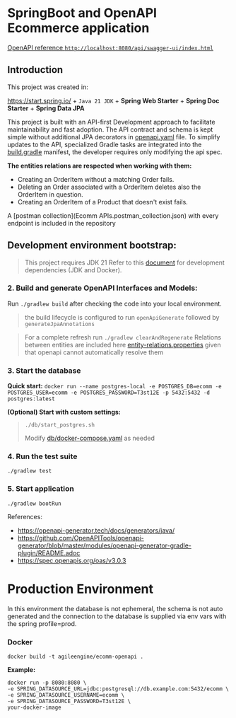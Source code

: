 # SpringBoot and OpenAPI Ecommerce application

[OpenAPI reference `http://localhost:8080/api/swagger-ui/index.html`](http://localhost:8080/api/swagger-ui/index.html)

## Introduction
This project was created in:

https://start.spring.io/ + `Java 21 JDK` + **Spring Web Starter** + **Spring Doc Starter** + **Spring Data JPA**

This project is built with an API-first Development approach to facilitate maintainability and fast adoption.
The API contract and schema is kept simple without additional JPA decorators in [openapi.yaml](src/main/resources/openapi.yaml) file.
To simplify updates to the API, specialized Gradle tasks are integrated into the [build.gradle](build.gradle) manifest, the developer requires only modifying the api spec.

**The entities relations are respected when working with them:**

- Creating an OrderItem without a matching Order fails.
- Deleting an Order associated with a OrderItem deletes also the OrderItem in question.
- Creating an OrderItem of a Product that doesn't exist fails.

A [postman collection](Ecomm APIs.postman_collection.json) with every endpoint is included in the repository

## Development environment bootstrap:
> This project requires JDK 21
Refer to this [document](docs/before_start.md) for development dependencies (JDK and Docker).

### 2. Build and generate OpenAPI Interfaces and Models:
Run `./gradlew build` after checking the code into your local environment.
> the build lifecycle is configured to run `openApiGenerate` followed by `generateJpaAnnotations`

> For a complete refresh run `./gradlew clearAndRegenerate`
> Relations between entities are included here [entity-relations.properties](src/main/resources/entity-relations.properties) given that openapi cannot automatically resolve them

### 3. Start the database
**Quick start:**  `docker run --name postgres-local -e POSTGRES_DB=ecomm -e POSTGRES_USER=ecomm -e POSTGRES_PASSWORD=T3st12E -p 5432:5432 -d postgres:latest`

**(Optional) Start with custom settings:**
>`./db/start_postgres.sh`
>
>Modify [db/docker-compose.yaml](prod/docker-compose.yaml) as needed
>
### 4. Run the test suite
`./gradlew test`

### 5. Start application
`./gradlew bootRun`


References:
- https://openapi-generator.tech/docs/generators/java/
- https://github.com/OpenAPITools/openapi-generator/blob/master/modules/openapi-generator-gradle-plugin/README.adoc
- https://spec.openapis.org/oas/v3.0.3

# Production Environment
In this environment the database is not ephemeral, the schema is not auto generated and the connection to the database is supplied via env vars with the spring profile=prod.
### Docker
`docker build -t agileengine/ecomm-openapi .`

**Example:**
```shell
docker run -p 8080:8080 \
-e SPRING_DATASOURCE_URL=jdbc:postgresql://db.example.com:5432/ecomm \
-e SPRING_DATASOURCE_USERNAME=ecomm \
-e SPRING_DATASOURCE_PASSWORD=T3st12E \
your-docker-image
```